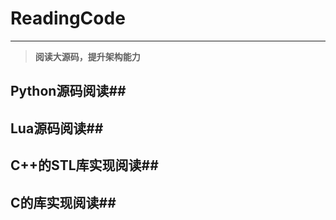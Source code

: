 # ReadingCode
---
> **阅读大源码，提升架构能力**

## Python源码阅读##
>


## Lua源码阅读##
>



## C++的STL库实现阅读##
>



## C的库实现阅读##
>



